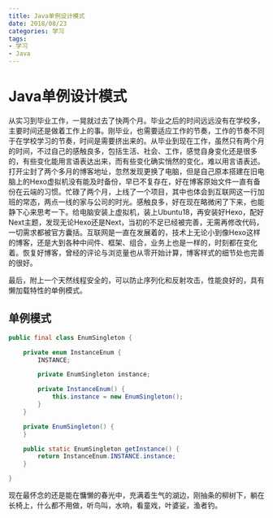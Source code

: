 ```yaml
---
title: Java单例设计模式
date: 2018/08/23
categories: 学习
tags:
- 学习
- Java
---
```


Java单例设计模式
================
从实习到毕业工作，一晃就过去了快两个月。毕业之后的时间远远没有在学校多，主要时间还是做着工作上的事。刚毕业，也需要适应工作的节奏，工作的节奏不同于在学校学习的节奏，时间是需要挤出来的。从毕业到现在工作，虽然只有两个月的时间，不过自己的感触良多，包括生活、社会、工作，感觉自身变化还是很多的，有些变化能用言语表达出来，而有些变化确实悄然的变化，难以用言语表述。打开尘封了两个多月的博客地址，忽然发现更换了电脑，但是自己原本搭建在旧电脑上的Hexo虚拟机没有能及时备份，早已不复存在，好在博客原始文件一直有备份在云端的习惯。忙碌了两个月，上线了一个项目，其中也体会到互联网这一行加班的常态，两点一线的家与公司的时光。感触良多，好在现在略微闲了下来，也能静下心来思考一下。给电脑安装上虚拟机，装上Ubuntu18，再安装好Hexo，配好Next主题，发现无论Hexo还是Next，当初的不足已经被完善，无需再修改代码，一切需求都被官方囊括。互联网是一直在发展着的，技术上无论小到像Hexo这样的博客，还是大到各种中间件、框架、组合，业务上也是一样的，时刻都在变化着。恢复好博客，曾经的评论与浏览量也从零开始计算，博客样式的细节处也完善的很好。

最后，附上一个天然线程安全的，可以防止序列化和反射攻击，性能良好的，具有懒加载特性的单例模式。

## 单例模式

```java
public final class EnumSingleton {

	private enum InstanceEnum {
		INSTANCE;

		private EnumSingleton instance;

		private InstanceEnum() {
			this.instance = new EnumSingleton();
		}
	}

	private EnumSingleton() {
	}

	public static EnumSingleton getInstance() {
		return InstanceEnum.INSTANCE.instance;
	}

}
```

现在最怀念的还是能在慵懒的春光中，充满着生气的湖边，刚抽条的柳树下，躺在长椅上，什么都不用做，听鸟叫，水响，看童戏，叶婆娑，渔者钓。